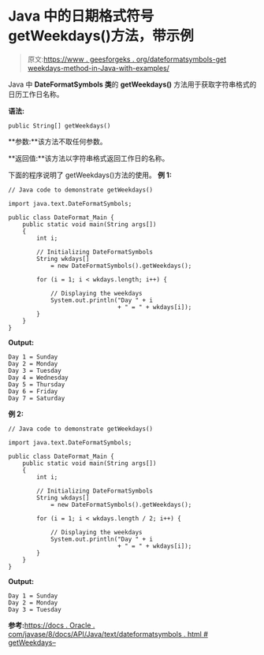 # Java 中的日期格式符号 getWeekdays()方法，带示例

> 原文:[https://www . geesforgeks . org/dateformatsymbols-get weekdays-method-in-Java-with-examples/](https://www.geeksforgeeks.org/dateformatsymbols-getweekdays-method-in-java-with-examples/)

Java 中 **DateFormatSymbols 类**的 **getWeekdays()** 方法用于获取字符串格式的日历工作日名称。

**语法:**

```
public String[] getWeekdays()
```

**参数:**该方法不取任何参数。

**返回值:**该方法以字符串格式返回工作日的名称。

下面的程序说明了 getWeekdays()方法的使用。
**例 1:**

```
// Java code to demonstrate getWeekdays()

import java.text.DateFormatSymbols;

public class DateFormat_Main {
    public static void main(String args[])
    {
        int i;

        // Initializing DateFormatSymbols
        String wkdays[]
            = new DateFormatSymbols().getWeekdays();

        for (i = 1; i < wkdays.length; i++) {

            // Displaying the weekdays
            System.out.println("Day " + i
                               + " = " + wkdays[i]);
        }
    }
}
```

**Output:**

```
Day 1 = Sunday
Day 2 = Monday
Day 3 = Tuesday
Day 4 = Wednesday
Day 5 = Thursday
Day 6 = Friday
Day 7 = Saturday

```

**例 2:**

```
// Java code to demonstrate getWeekdays()

import java.text.DateFormatSymbols;

public class DateFormat_Main {
    public static void main(String args[])
    {
        int i;

        // Initializing DateFormatSymbols
        String wkdays[]
            = new DateFormatSymbols().getWeekdays();

        for (i = 1; i < wkdays.length / 2; i++) {

            // Displaying the weekdays
            System.out.println("Day " + i
                               + " = " + wkdays[i]);
        }
    }
}
```

**Output:**

```
Day 1 = Sunday
Day 2 = Monday
Day 3 = Tuesday

```

**参考:**[https://docs . Oracle . com/javase/8/docs/API/Java/text/dateformatsymbols . html # getWeekdays–](https://docs.oracle.com/javase/8/docs/api/java/text/DateFormatSymbols.html#getWeekdays--)